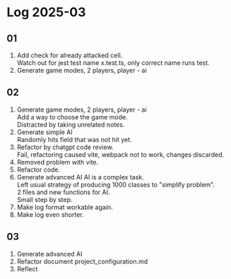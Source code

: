 # Log 2025-03

## 01

1. Add check for already attacked cell.  
   Watch out for jest test name x.test.ts, only correct name runs test.  
2. Generate game modes, 2 players, player - ai

## 02

1. Generate game modes, 2 players, player - ai  
   Add a way to choose the game mode.  
   Distracted by taking unrelated notes.
2. Generate simple AI  
   Randomly hits field that was not hit yet.
3. Refactor by chatgpt code review.  
   Fail, refactoring caused vite, webpack not to work, changes discarded.
4. Removed problem with vite.
5. Refactor code.
6. Generate advanced AI
   AI is a complex task.  
   Left usual strategy of producing 1000 classes to "simplify problem".  
   2 files and new functions for AI.  
   Small step by step.
7. Make log format workable again.
8. Make log even shorter.

## 03

1. Generate advanced AI
2. Refactor document project_configuration.md
3. Reflect
